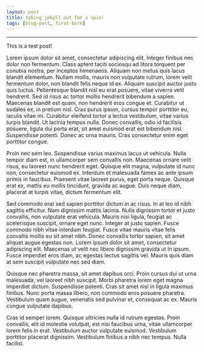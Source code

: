 ```yaml
---
layout: post
title: taking jekyll out for a spin!
tags: [blog-post, first-born]
---
```



---

This is a test post!

Lorem ipsum dolor sit amet, consectetur adipiscing elit. Integer finibus nec dolor non fermentum. Class aptent taciti sociosqu ad litora torquent per conubia nostra, per inceptos himenaeos. Aliquam non metus quis lacus blandit elementum. Nullam mollis, mauris non vulputate rutrum, lorem velit fermentum dolor, non blandit felis neque id ex. Aliquam suscipit auctor justo quis luctus. Pellentesque blandit nisl eu erat posuere, vitae viverra velit hendrerit. Sed id risus ac tortor mollis hendrerit bibendum a sapien. Maecenas blandit est quam, non hendrerit eros congue et. Curabitur ut sodales ex, in pretium nisl. Cras purus ipsum, cursus tempor porttitor eu, iaculis vitae mi. Curabitur eleifend tortor a lectus vestibulum, vitae varius turpis blandit. Ut lacinia tempus nulla. Donec convallis, odio id facilisis posuere, ligula dui porta erat, sit amet euismod erat est bibendum nisl. Suspendisse potenti. Donec ac urna mauris. Cras consectetur enim eget porttitor congue.

Proin nec sem leo. Suspendisse varius maximus lacus ut vehicula. Nulla tempor diam est, in ullamcorper sem convallis non. Maecenas ornare velit risus, eu laoreet nunc hendrerit eget. Quisque elit magna, vulputate id nunc non, consectetur euismod ex. Interdum et malesuada fames ac ante ipsum primis in faucibus. Praesent vitae laoreet purus, eget porta neque. Quisque erat ex, mattis eu mollis tincidunt, gravida ac augue. Duis neque diam, placerat at turpis vitae, dictum fermentum elit.

Sed commodo erat sed sapien porttitor dictum in ac risus. In at leo id nibh sagittis efficitur. Nam dignissim mattis lacinia. Nulla dignissim tortor et justo convallis, non vulputate erat vehicula. Mauris nisi ligula, feugiat ac scelerisque suscipit, ornare eget nunc. Integer at justo sapien. Fusce commodo nibh vitae interdum feugiat. Fusce vitae mauris vitae felis convallis mollis eu sit amet nibh. Donec convallis tortor sapien, sit amet aliquet augue egestas non. Lorem ipsum dolor sit amet, consectetur adipiscing elit. Maecenas ut velit nec libero dignissim gravida ut in ipsum. Fusce imperdiet eros diam, ac egestas lectus sagittis vel. Mauris quis diam at sem suscipit vulputate nec sed diam.

Quisque nec pharetra massa, sit amet dapibus orci. Proin cursus dui ut urna malesuada, vel laoreet nibh suscipit. Morbi pharetra lorem eget magna imperdiet dictum. Suspendisse potenti. Cras sit amet nisl in ligula maximus finibus. Nunc porta massa libero, non commodo eros posuere pharetra. Vestibulum quam augue, venenatis sed pulvinar et, consequat ac ex. Mauris congue vulputate dapibus.

Cras id semper lorem. Quisque ultricies nulla id rutrum egestas. Proin convallis, elit id molestie volutpat, est nisi faucibus urna, vitae ullamcorper lorem felis in erat. Vestibulum auctor vulputate euismod. Vestibulum porttitor placerat dignissim. Vestibulum finibus a nibh nec tempus. Nulla facilisi.
